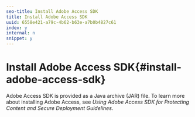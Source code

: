 ```yaml
---
seo-title: Install Adobe Access SDK
title: Install Adobe Access SDK
uuid: 6558e421-a79c-4b62-b63e-a7b0b4827c61
index: y
internal: n
snippet: y
---
```


# Install Adobe Access SDK{#install-adobe-access-sdk}

Adobe Access SDK is provided as a Java archive (JAR) file. To learn more about installing Adobe Access, see *Using Adobe Access SDK for Protecting Content *and* Secure Deployment Guidelines*. 
